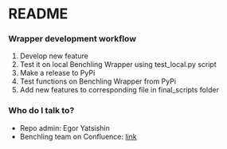 # README #


[//]: # (### What is this repository for? ###)

[//]: # ()
[//]: # ()
[//]: # (### How do I get set up? ###)

[//]: # ()
[//]: # (* Summary of set up)

[//]: # (* Configuration)

[//]: # (* Dependencies)

[//]: # (* Database configuration)

[//]: # (* How to run tests)

[//]: # (* Deployment instructions)

[//]: # ()
[//]: # (### Contribution guidelines ###)

[//]: # ()
[//]: # (* Writing tests)

[//]: # (* Code review)

[//]: # (* Other guidelines)

### Wrapper development workflow ###
1. Develop new feature
2. Test it on local Benchling Wrapper using test_local.py script
3. Make a release to PyPi
4. Test functions on Benchling Wrapper from PyPi 
5. Add new features to corresponding file in final_scripts folder


### Who do I talk to? ###

* Repo admin: Egor Yatsishin
* Benchling team on Confluence: [link](https://bostongene.atlassian.net/wiki/spaces/L/pages/3326967809/Benchling)